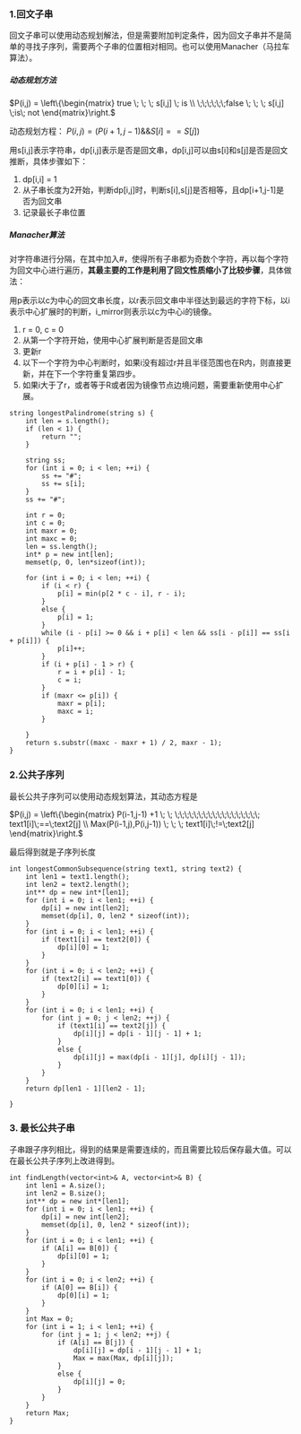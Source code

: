 ### 1.回文子串
回文子串可以使用动态规划解法，但是需要附加判定条件，因为回文子串并不是简单的寻找子序列，需要两个子串的位置相对相同。也可以使用Manacher（马拉车算法）。

##### 动态规划方法
$P(i,j) = \left\{\begin{matrix}
true \; \; \; s[i,j] \; is \\
\;\;\;\;\;\;false \; \; \; s[i,j] \;is\; not
\end{matrix}\right.$

动态规划方程： $P(i,j) = (P(i+1,j-1)  \&\& S[i] == S[j])$

用s[i,j]表示字符串，dp[i,j]表示是否是回文串，dp[i,j]可以由s[i]和s[j]是否是回文推断，具体步骤如下：
1. dp[i,i] = 1
2. 从子串长度为2开始，判断dp[i,j]时，判断s[i],s[j]是否相等，且dp[i+1,j-1]是否为回文串
3. 记录最长子串位置

##### Manacher算法
对字符串进行分隔，在其中加入#，使得所有子串都为奇数个字符，再以每个字符为回文中心进行遍历，**其最主要的工作是利用了回文性质缩小了比较步骤**，具体做法：

用p表示以c为中心的回文串长度，以r表示回文串中半径达到最远的字符下标，以i表示中心扩展时的判断，i_mirror则表示以c为中心i的镜像。
1. r = 0, c = 0
2. 从第一个字符开始，使用中心扩展判断是否是回文串
3. 更新r
4. 以下一个字符为中心判断时，如果i没有超过r并且半径范围也在R内，则直接更新，并在下一个字符重复第四步。
5. 如果i大于了r，或者等于R或者因为镜像节点边境问题，需要重新使用中心扩展。
```
string longestPalindrome(string s) {
	int len = s.length();
	if (len < 1) {
		return "";
	}

	string ss;
	for (int i = 0; i < len; ++i) {
		ss += "#";
		ss += s[i];
	}
	ss += "#";

	int r = 0;
	int c = 0;
	int maxr = 0;
	int maxc = 0;
	len = ss.length();
	int* p = new int[len];
	memset(p, 0, len*sizeof(int));

	for (int i = 0; i < len; ++i) {
		if (i < r) {
			p[i] = min(p[2 * c - i], r - i);
		}
		else {
			p[i] = 1;
		}
		while (i - p[i] >= 0 && i + p[i] < len && ss[i - p[i]] == ss[i + p[i]]) {
			p[i]++;
		}
		if (i + p[i] - 1 > r) {
			r = i + p[i] - 1;
			c = i;
		}
		if (maxr <= p[i]) {
			maxr = p[i];
			maxc = i;
		}

	}
	return s.substr((maxc - maxr + 1) / 2, maxr - 1);
}
```

### 2.公共子序列
最长公共子序列可以使用动态规划算法，其动态方程是

$P(i,j) = \left\{\begin{matrix}
P(i-1,j-1) +1 \; \; \;\;\;\;\;\;\;\;\;\;\;\;\;\;\;\;\;\; text1[i]\;==\;text2[j] \\
Max(P(i-1,j),P(i,j-1)) \; \; \; text1[i]\;!=\;text2[j]
\end{matrix}\right.$

最后得到就是子序列长度
```
int longestCommonSubsequence(string text1, string text2) {
	int len1 = text1.length();
	int len2 = text2.length();
	int** dp = new int*[len1];
	for (int i = 0; i < len1; ++i) {
		dp[i] = new int[len2];
		memset(dp[i], 0, len2 * sizeof(int));
	}
	for (int i = 0; i < len1; ++i) {
		if (text1[i] == text2[0]) {
			dp[i][0] = 1;
		}
	}
	for (int i = 0; i < len2; ++i) {
		if (text2[i] == text1[0]) {
			dp[0][i] = 1;
		}
	}
	for (int i = 0; i < len1; ++i) {
		for (int j = 0; j < len2; ++j) {
			if (text1[i] == text2[j]) {
				dp[i][j] = dp[i - 1][j - 1] + 1;
			}
			else {
				dp[i][j] = max(dp[i - 1][j], dp[i][j - 1]);
			}
		}
	}
	return dp[len1 - 1][len2 - 1];

}
```

### 3. 最长公共子串
子串跟子序列相比，得到的结果是需要连续的，而且需要比较后保存最大值。可以在最长公共子序列上改进得到。
```
int findLength(vector<int>& A, vector<int>& B) {
	int len1 = A.size();
	int len2 = B.size();
	int** dp = new int*[len1];
	for (int i = 0; i < len1; ++i) {
		dp[i] = new int[len2];
		memset(dp[i], 0, len2 * sizeof(int));
	}
	for (int i = 0; i < len1; ++i) {
		if (A[i] == B[0]) {
			dp[i][0] = 1;
		}
	}
	for (int i = 0; i < len2; ++i) {
		if (A[0] == B[i]) {
			dp[0][i] = 1;
		}
	}
	int Max = 0;
	for (int i = 1; i < len1; ++i) {
		for (int j = 1; j < len2; ++j) {
			if (A[i] == B[j]) {
				dp[i][j] = dp[i - 1][j - 1] + 1;
				Max = max(Max, dp[i][j]);
			}
			else {
				dp[i][j] = 0;
			}
		}
	}
	return Max;
}

```
